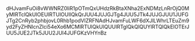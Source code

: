 dHJvamFuOi8vWWNRZ0liR1pOTmQxUHdzRkBtaXNha2ExNDMzLnRrOjQ0MyMlRTclQkUlOEUlRTUlOUIlQkQrJUU4JUJGJTg4JUU5JTk4JUJGJUU1JUFGJTg2CnRyb2phbjovL0Rhb1podVlZRFNAdHJvamFuLWF6dXJlLWhrLTEuZm9yd2FyZHNlcnZlci54eXo6MCMlRTUlQkUlQUUlRTglQkQlQUYlRTQlQkElOTErJUU5JUE2JTk5JUU2JUI4JUFGKzVHYnBz
